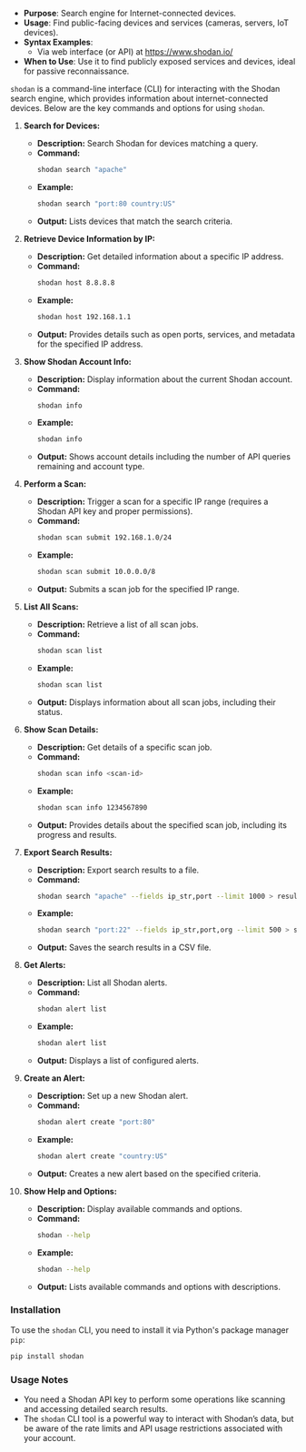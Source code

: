   - **Purpose**: Search engine for Internet-connected devices.
   - **Usage**: Find public-facing devices and services (cameras, servers, IoT devices).
   - **Syntax Examples**:
     - Via web interface (or API) at https://www.shodan.io/
   - **When to Use**: Use it to find publicly exposed services and devices, ideal for passive reconnaissance.

`shodan` is a command-line interface (CLI) for interacting with the Shodan search engine, which provides information about internet-connected devices. Below are the key commands and options for using `shodan`.

1. **Search for Devices:**
   - **Description:** Search Shodan for devices matching a query.
   - **Command:**
     ```bash
     shodan search "apache"
     ```
   - **Example:**
     ```bash
     shodan search "port:80 country:US"
     ```
   - **Output:** Lists devices that match the search criteria.

2. **Retrieve Device Information by IP:**
   - **Description:** Get detailed information about a specific IP address.
   - **Command:**
     ```bash
     shodan host 8.8.8.8
     ```
   - **Example:**
     ```bash
     shodan host 192.168.1.1
     ```
   - **Output:** Provides details such as open ports, services, and metadata for the specified IP address.

3. **Show Shodan Account Info:**
   - **Description:** Display information about the current Shodan account.
   - **Command:**
     ```bash
     shodan info
     ```
   - **Example:**
     ```bash
     shodan info
     ```
   - **Output:** Shows account details including the number of API queries remaining and account type.

4. **Perform a Scan:**
   - **Description:** Trigger a scan for a specific IP range (requires a Shodan API key and proper permissions).
   - **Command:**
     ```bash
     shodan scan submit 192.168.1.0/24
     ```
   - **Example:**
     ```bash
     shodan scan submit 10.0.0.0/8
     ```
   - **Output:** Submits a scan job for the specified IP range.

5. **List All Scans:**
   - **Description:** Retrieve a list of all scan jobs.
   - **Command:**
     ```bash
     shodan scan list
     ```
   - **Example:**
     ```bash
     shodan scan list
     ```
   - **Output:** Displays information about all scan jobs, including their status.

6. **Show Scan Details:**
   - **Description:** Get details of a specific scan job.
   - **Command:**
     ```bash
     shodan scan info <scan-id>
     ```
   - **Example:**
     ```bash
     shodan scan info 1234567890
     ```
   - **Output:** Provides details about the specified scan job, including its progress and results.

7. **Export Search Results:**
   - **Description:** Export search results to a file.
   - **Command:**
     ```bash
     shodan search "apache" --fields ip_str,port --limit 1000 > results.csv
     ```
   - **Example:**
     ```bash
     shodan search "port:22" --fields ip_str,port,org --limit 500 > ssh_results.csv
     ```
   - **Output:** Saves the search results in a CSV file.

8. **Get Alerts:**
   - **Description:** List all Shodan alerts.
   - **Command:**
     ```bash
     shodan alert list
     ```
   - **Example:**
     ```bash
     shodan alert list
     ```
   - **Output:** Displays a list of configured alerts.

9. **Create an Alert:**
   - **Description:** Set up a new Shodan alert.
   - **Command:**
     ```bash
     shodan alert create "port:80"
     ```
   - **Example:**
     ```bash
     shodan alert create "country:US"
     ```
   - **Output:** Creates a new alert based on the specified criteria.

10. **Show Help and Options:**
    - **Description:** Display available commands and options.
    - **Command:**
      ```bash
      shodan --help
      ```
    - **Example:**
      ```bash
      shodan --help
      ```
    - **Output:** Lists available commands and options with descriptions.

### **Installation**

To use the `shodan` CLI, you need to install it via Python's package manager `pip`:

```bash
pip install shodan
```

### **Usage Notes**

- You need a Shodan API key to perform some operations like scanning and accessing detailed search results.
- The `shodan` CLI tool is a powerful way to interact with Shodan’s data, but be aware of the rate limits and API usage restrictions associated with your account.

